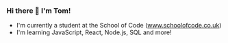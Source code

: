 ### Hi there 👋 I'm Tom!

* I'm currently a student at the School of Code (www.schoolofcode.co.uk)
* I'm learning JavaScript, React, Node.js, SQL and more!

<!--
**Tommosaurus/Tommosaurus** is a ✨ _special_ ✨ repository because its `README.md` (this file) appears on your GitHub profile.

Here are some ideas to get you started:

- 🔭 I’m currently working on ...
- 🌱 I’m currently learning ...
- 👯 I’m looking to collaborate on ...
- 🤔 I’m looking for help with ...
- 💬 Ask me about ...
- 📫 How to reach me: ...
- 😄 Pronouns: ...
- ⚡ Fun fact: ...
-->
